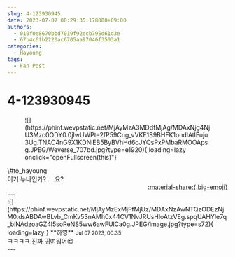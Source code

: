 ```yaml
---
slug: 4-123930945
date: 2023-07-07 00:29:35.178000+09:00
authors:
  - 010f0e8670bbd7019f92ecb795d61d3e
  - 67b4c6fb2220ac6705aa97046f3503a1
categories:
  - Hayoung
tags:
  - Fan Post
---
```


# 4-123930945

<div class="post-container" markdown="1">
<div class="content-container md-sidebar__scrollwrap" markdown="1">


<figure markdown="1">
![](https://phinf.wevpstatic.net/MjAyMzA3MDdfMjAg/MDAxNjg4NjU3Mzc0ODY0.0jIwUWPte2fP59Cng_vVKF1S9BHFK1ondlAtIFuju3Ug.TNAC4nG9X1KDNiEB5ByBVhHd6cJYQsPxPMbaRMOOApsg.JPEG/Weverse_707bd.jpg?type=e1920){ loading=lazy onclick="openFullscreen(this)"}
</figure>
\#to_hayoung <br>이거 누나인가? ....요?

</div>
</div>

<div style="text-align: right;" markdown="1">
<a href="https://weverse.io/fromis9/fanpost/4-123930945" style="text-align: right;">:material-share:{.big-emoji}</a>
</div>
---

<div class="comments-container md-sidebar__scrollwrap" markdown="1">
<div class="comment" markdown="1">
<div class='id-container' markdown="1">
![](https://phinf.wevpstatic.net/MjAyMzExMjFfMjUz/MDAxNzAwNTQzODEzNjM0.dsABDAwBLvb_CmKv53nAMh0x44CV1NvJRUsHloAtzVEg.spqUAHYle7q_biNAdzoaGZ4l5soReNS5ww6awFUlCa0g.JPEG/image.jpg?type=s72){ loading=lazy }
**<span class="artist">하영</span>** <small>Jul 07 2023, 00:35</small><br>
</div>
<div class='comment-body' markdown="1">
ㅋㅋㅋㅋ 진짜 귀여워어😍
</div>
</div>
</div>
---
